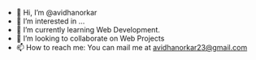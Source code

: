 - 👋 Hi, I’m @avidhanorkar
- 👀 I’m interested in ...
- 🌱 I’m currently learning Web Development.
- 💞️ I’m looking to collaborate on Web Projects
- 📫 How to reach me:  You can mail me at avidhanorkar23@gmail.com 

<!---
avidhanorkar/avidhanorkar is a ✨ special ✨ repository because its `README.md` (this file) appears on your GitHub profile.
You can click the Preview link to take a look at your changes.
--->
